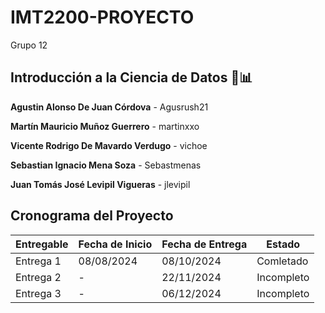# IMT2200-PROYECTO
Grupo 12

## Introducción a la Ciencia de Datos 🧪📊

**Agustin Alonso De Juan Córdova** - Agusrush21

**Martín Mauricio Muñoz Guerrero** - martinxxo

**Vicente Rodrigo De Mavardo Verdugo** - vichoe

**Sebastian Ignacio Mena Soza** - Sebastmenas

**Juan Tomás José Levipil Vigueras** - jlevipil


## Cronograma del Proyecto

| Entregable    | Fecha de Inicio  | Fecha de Entrega | Estado     |
|---------------|------------------|------------------|------------|
| Entrega 1     | 08/08/2024       | 08/10/2024       | Comletado  |
| Entrega 2     | -                | 22/11/2024       | Incompleto |
| Entrega 3     | -                | 06/12/2024       | Incompleto |




